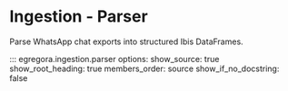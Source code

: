 # Ingestion - Parser

Parse WhatsApp chat exports into structured Ibis DataFrames.

::: egregora.ingestion.parser
    options:
      show_source: true
      show_root_heading: true
      members_order: source
      show_if_no_docstring: false
